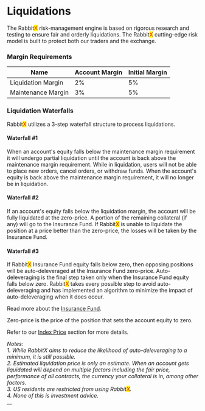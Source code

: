 # Liquidations

The Rabbit<mark style="color:red;">X</mark> risk-management engine is based on rigorous research and testing to ensure fair and orderly liquidations. The Rabbit<mark style="color:red;">X</mark> cutting-edge risk model is built to protect both our traders and the exchange.&#x20;

### Margin Requirements

<table><thead><tr><th>Name</th><th>Account Margin</th><th data-hidden>Initial Margin</th></tr></thead><tbody><tr><td>Liquidation Margin</td><td>2%</td><td>5%</td></tr><tr><td>Maintenance Margin</td><td>3%</td><td>5%</td></tr></tbody></table>

### Liquidation Waterfalls

Rabbit<mark style="color:red;">X</mark> utilizes a 3-step waterfall structure to process liquidations.&#x20;

#### Waterfall #1

When an account's equity falls below the maintenance margin requirement it will undergo partial liquidation until the account is back above the maintenance margin requirement. While in liquidation, users will not be able to place new orders, cancel orders, or withdraw funds. When the account's equity is back above the maintenance margin requirement, it will no longer be in liquidation.&#x20;

#### Waterfall #2

If an account's equity falls below the liquidation margin, the account will be fully liquidated at the zero-price. A portion of the remaining collateral (if any) will go to the Insurance Fund. If Rabbit<mark style="color:red;">X</mark> is unable to liquidate the position at a price better than the zero-price, the losses will be taken by the Insurance Fund.

#### Waterfall #3

If Rabbit<mark style="color:red;">X</mark> Insurance Fund equity falls below zero, then opposing positions will be auto-deleveraged at the Insurance Fund zero-price. Auto-deleveraging is the final step taken only when the Insurance Fund equity falls below zero. Rabbit<mark style="color:red;">X</mark> takes every possible step to avoid auto-deleveraging and has implemented an algorithm to minimize the impact of auto-deleveraging when it does occur.&#x20;



Read more about the [Insurance Fund](insurance-fund.md).&#x20;

Zero-price is the price of the position that sets the account equity to zero.

Refer to our [Index Price](index-price.md) section for more details.&#x20;

_Notes:_\
_1. While RabbitX aims to reduce the likelihood of auto-deleveraging to a minimum, it is still possible._\
_2. Estimated liquidation price is only an estimate. When an account gets liquidated will depend on multiple factors including the fair price, performance of all contracts, the currency your collateral is in, among other factors._\
_3. US residents are restricted from using Rabbit<mark style="color:red;">X</mark>._\
_4. None of this is investment advice._\
__
